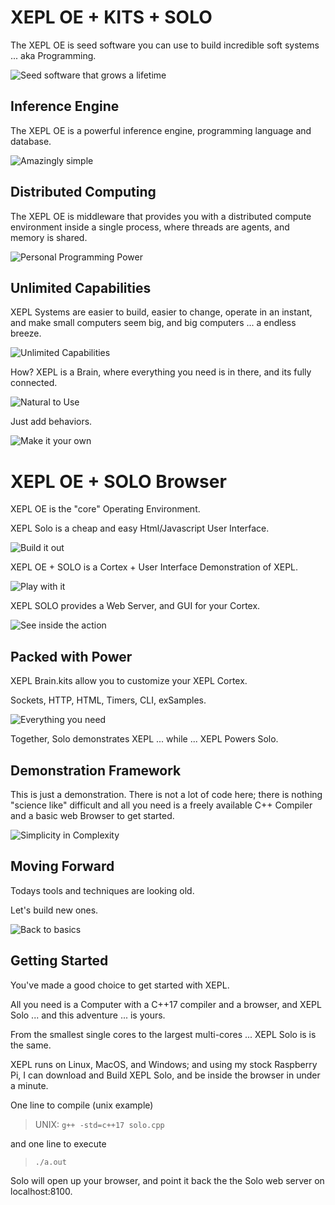 
# XEPL OE + KITS + SOLO

The XEPL OE is seed software you can use to build incredible soft systems ... aka Programming.

![Seed software that grows a lifetime](https://www.xepl.net/images/solo/DALL·E%202024-02-16%2012.51.04.jpg)

## Inference Engine

The XEPL OE is a powerful inference engine, programming language and database.

![Amazingly simple](https://www.xepl.net/images/idea/DALL·E%202024-03-30%2017.43.03.jpg)

## Distributed Computing

The XEPL OE is middleware that provides you with a distributed compute environment inside a single process, where threads are agents, and memory is shared.

![Personal Programming Power](https://www.xepl.net/images/idea/DALL·E%202024-03-30%2017.43.01.jpg)

## Unlimited Capabilities

XEPL Systems are easier to build, easier to change, operate in an instant, and make small computers seem big, and big computers ... a endless breeze.

![Unlimited Capabilities](https://www.xepl.net/images/cortex_machines/DALL·E%202024-05-02%2012.13.35.jpg)

How? XEPL is a Brain, where everything you need is in there, and its fully connected.

![Natural to Use](https://www.xepl.net/images/cortex/DALL·E%202024-04-23%2009.01.02.jpg)

Just add behaviors.

![Make it your own](https://www.xepl.net/images/cortex/DALL·E%202024-04-24%2009.15.32.jpg)

# XEPL OE + SOLO Browser

XEPL OE is the "core" Operating Environment.

XEPL Solo is a cheap and easy Html/Javascript User Interface.

![Build it out](https://www.xepl.net/images/aiarteest/DALL·E%202024-03-06%2015.06.01.jpg)

XEPL OE + SOLO is a Cortex + User Interface Demonstration of XEPL.

![Play with it](https://www.xepl.net/images/aiarteest/DALL·E%202024-03-06%2015.08.00.jpg)

XEPL SOLO provides a Web Server, and GUI for your Cortex.

![See inside the action](https://www.xepl.net/images/aiarteest/DALL·E%202024-04-24%2009.40.40.jpg)

## Packed with Power

XEPL Brain.kits allow you to customize your XEPL Cortex.  

Sockets, HTTP, HTML, Timers, CLI, exSamples.

![Everything you need](https://www.xepl.net/images/solo/DALL·E%202024-02-16%2012.48.58.jpg)

Together, Solo demonstrates XEPL ... while ... XEPL Powers Solo.

## Demonstration Framework

This is just a demonstration.  There is not a lot of code here; there is nothing "science like" difficult and all you need is a freely available C++ Compiler and a basic web Browser to get started.

![Simplicity in Complexity](https://www.xepl.net/images/neurons/DALL·E%202024-03-24%2014.11.51.jpg)

## Moving Forward

Todays tools and techniques are looking old.

Let's build new ones.

![Back to basics](https://www.xepl.net/images/oldschool/DALL·E%202024-05-02%2011.41.57.jpg)

## Getting Started

You've made a good choice to get started with XEPL.

All you need is a Computer with a C++17 compiler and a browser, and XEPL Solo ... and this adventure ... is yours.

From the smallest single cores to the largest multi-cores ...  XEPL Solo is is the same.

XEPL runs on Linux, MacOS, and Windows; and using my stock Raspberry Pi, I can download and Build XEPL Solo, and be inside the browser in under a minute.

One line to compile (unix example)

> UNIX: `g++ -std=c++17 solo.cpp`

and one line to execute

> `./a.out`

Solo will open up your browser, and point it back the the Solo web server on localhost:8100.


